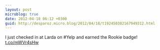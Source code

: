 ```yaml
---
layout: post
microblog: true
date: 2012-04-18 06:12 +0300
guid: http://desparoz.micro.blog/2012/04/18/t192450382167949312.html
---
```

I just checked in at Larda on #Yelp and earned the Rookie badge! [t.co/mWVr4sHw](http://t.co/mWVr4sHw)
